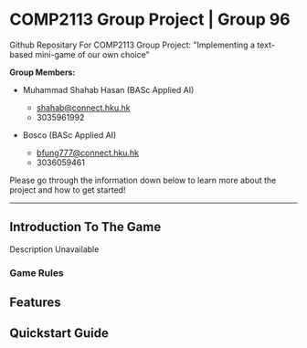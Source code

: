 # COMP2113 Group Project | Group 96
Github Repositary For COMP2113 Group Project: "Implementing a text-based mini-game of our own choice"

**Group Members:**
- Muhammad Shahab Hasan (BASc Applied AI)
  - shahab@connect.hku.hk
  - 3035961992

- Bosco (BASc Applied AI)
  - bfung777@connect.hku.hk
  - 3036059461

Please go through the information down below to learn more about the project and how to get started!

----
## Introduction To The Game
Description Unavailable

### Game Rules

## Features 

## Quickstart Guide
